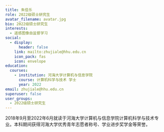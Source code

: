 ```yaml
---
title: 朱佳乐
role: 2022级硕士研究生
avatar_filename: avatar.jpg
bio: 2022级硕士研究生
interests:
  - 遥感图像自监督学习
social:
  - display:
      header: false
    link: mailto:zhujiale@hhu.edu.cn
    icon_pack: fas
    icon: envelope
education:
  courses:
    - institution: 河海大学计算机与信息学院
      course: 计算机科学与技术 学士
      year: 2022
email: zhujiale@hhu.edu.cn
superuser: false
user_groups:
  - 2022级硕士研究生
---
```

2018年9月至2022年6月就读于河海大学计算机与信息学院计算机科学与技术专业。本科期间获得河海大学优秀青年志愿者称号、学业进步奖学金等荣誉。
